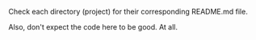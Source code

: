 Check each directory (project) for their corresponding README.md file.

Also, don't expect the code here to be good. At all.
